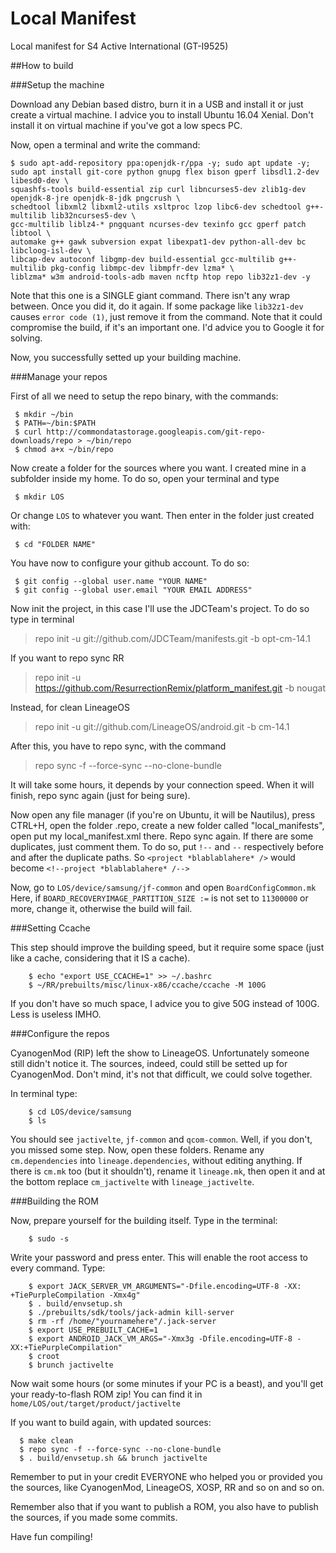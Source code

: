 # Local Manifest

Local manifest for S4 Active International (GT-I9525)

##How to build

###Setup the machine

Download any Debian based distro, burn it in a USB and install it or just create a virtual machine.
I advice you to install Ubuntu 16.04 Xenial. Don't install it on virtual machine if you've got a low specs PC.

Now, open a terminal and write the command:

	$ sudo apt-add-repository ppa:openjdk-r/ppa -y; sudo apt update -y; sudo apt install git-core python gnupg flex bison gperf libsdl1.2-dev libesd0-dev \
	squashfs-tools build-essential zip curl libncurses5-dev zlib1g-dev openjdk-8-jre openjdk-8-jdk pngcrush \
	schedtool libxml2 libxml2-utils xsltproc lzop libc6-dev schedtool g++-multilib lib32ncurses5-dev \
	gcc-multilib liblz4-* pngquant ncurses-dev texinfo gcc gperf patch libtool \
	automake g++ gawk subversion expat libexpat1-dev python-all-dev bc libcloog-isl-dev \
	libcap-dev autoconf libgmp-dev build-essential gcc-multilib g++-multilib pkg-config libmpc-dev libmpfr-dev lzma* \
	liblzma* w3m android-tools-adb maven ncftp htop repo lib32z1-dev -y

Note that this one is a SINGLE giant command. There isn't any wrap between. Once you did it, do it again.
If some package like `lib32z1-dev` causes `error code (1)`, just remove it from the command. Note that it could compromise the build, if it's an important one. I'd advice you to Google it for solving.

Now, you successfully setted up your building machine.

###Manage your repos

First of all we need to setup the repo binary, with the commands:

     $ mkdir ~/bin
     $ PATH=~/bin:$PATH
     $ curl http://commondatastorage.googleapis.com/git-repo-downloads/repo > ~/bin/repo
     $ chmod a+x ~/bin/repo

Now create a folder for the sources where you want. I created mine in a subfolder inside my home. To do so, open your terminal and type 

     $ mkdir LOS
Or change `LOS` to whatever you want.
Then enter in the folder just created with:

     $ cd "FOLDER NAME"

You have now to configure your github account. To do so:

	 $ git config --global user.name "YOUR NAME" 
	 $ git config --global user.email "YOUR EMAIL ADDRESS"

Now init the project, in this case I'll use the JDCTeam's project. To do so type in terminal
> repo init -u git://github.com/JDCTeam/manifests.git -b opt-cm-14.1

If you want to repo sync RR
> repo init -u https://github.com/ResurrectionRemix/platform_manifest.git -b nougat

Instead, for clean LineageOS
> repo init -u git://github.com/LineageOS/android.git -b cm-14.1

After this, you have to repo sync, with the command
> repo sync -f --force-sync --no-clone-bundle

It will take some hours, it depends by your connection speed.
When it will finish, repo sync again (just for being sure).

Now open any file manager (if you're on Ubuntu, it will be Nautilus), press CTRL+H, open the folder .repo, create a new folder called "local_manifests", open put my local_manifest.xml there.
Repo sync again.
If there are some duplicates, just comment them. To do so, put `!--` and `--` respectively before and after the duplicate paths.
So `<project *blablablahere* />` would become `<!--project *blablablahere* /-->`


Now, go to `LOS/device/samsung/jf-common` and open `BoardConfigCommon.mk`
Here, if `BOARD_RECOVERYIMAGE_PARTITION_SIZE :=` is not set to `11300000` or more, change it, otherwise the build will fail.

###Setting Ccache

This step should improve the building speed, but it require some space (just like a cache, considering that it IS a cache).

        $ echo "export USE_CCACHE=1" >> ~/.bashrc
        $ ~/RR/prebuilts/misc/linux-x86/ccache/ccache -M 100G

If you don't have so much space, I advice you to give 50G instead of 100G. Less is useless IMHO.

###Configure the repos

CyanogenMod (RIP) left the show to LineageOS. Unfortunately someone still didn't notice it. The sources, indeed, could still be setted up for CyanogenMod. Don't mind, it's not that difficult, we could solve together.

In terminal type:

        $ cd LOS/device/samsung
        $ ls
        
You should see `jactivelte`, `jf-common` and `qcom-common`. Well, if you don't, you missed some step. Now, open these folders. Rename any `cm.dependencies` into `lineage.dependencies`, without editing anything.
If there is `cm.mk` too (but it shouldn't), rename it `lineage.mk`, then open it and at the bottom replace `cm_jactivelte` with `lineage_jactivelte`.


###Building the ROM

Now, prepare yourself for the building itself. Type in the terminal:

        $ sudo -s

Write your password and press enter. This will enable the root access to every command. Type:

        $ export JACK_SERVER_VM_ARGUMENTS="-Dfile.encoding=UTF-8 -XX: +TiePurpleCompilation -Xmx4g"
        $ . build/envsetup.sh
        $ ./prebuilts/sdk/tools/jack-admin kill-server
        $ rm -rf /home/"yournamehere"/.jack-server
        $ export USE_PREBUILT_CACHE=1
        $ export ANDROID_JACK_VM_ARGS="-Xmx3g -Dfile.encoding=UTF-8 -XX:+TiePurpleCompilation"
        $ croot
        $ brunch jactivelte

Now wait some hours (or some minutes if your PC is a beast), and you'll get your ready-to-flash ROM zip!
You can find it in `home/LOS/out/target/product/jactivelte`

If you want to build again, with updated sources:

      $ make clean
      $ repo sync -f --force-sync --no-clone-bundle
      $ . build/envsetup.sh && brunch jactivelte
      
Remember to put in your credit EVERYONE who helped you or provided you the sources, like CyanogenMod, LineageOS, XOSP, RR and so on and so on.

Remember also that if you want to publish a ROM, you also have to publish the sources, if you made some commits.

Have fun compiling!
